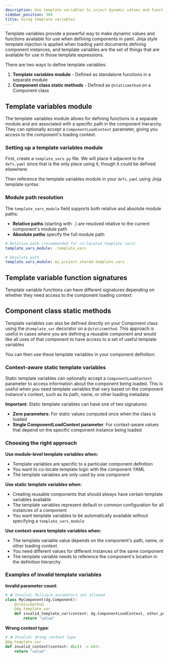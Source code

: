 ```yaml
---
description: Use template variables to inject dynamic values and functions into your component definitions.
sidebar_position: 300
title: Using template variables
---
```


Template variables provide a powerful way to make dynamic values and functions available for use when defining components in yaml. Jinja style template injection is applied when loading yaml documents defining component instances, and template variables are the set of things that are available for use in those template expressions.

There are two ways to define template variables:

1. **Template variables module** - Defined as standalone functions in a separate module
2. **Component class static methods** - Defined as `@staticmethod` on a Component class

## Template variables module

The template variables module allows for defining functions in a separate module and are associated with a specific path in the component hierarchy. They can optionally accept a `ComponentLoadContext` parameter, giving you access to the component's loading context.

### Setting up a template variables module

First, create a `template_vars.py` file. We will place it adjacent to the `defs.yaml` since that is the only place using it, though it could be defined elsewhere:

<CodeExample
  path="docs_snippets/docs_snippets/guides/components/using-template-variables/template_vars.py"
  language="python"
  title="template_vars.py"
/>

Then reference the template variables module in your `defs.yaml` using Jinja template syntax:

<CodeExample
  path="docs_snippets/docs_snippets/guides/components/using-template-variables/defs.yaml"
  language="yaml"
  title="defs.yaml"
/>

### Module path resolution

The `template_vars_module` field supports both relative and absolute module paths:

- **Relative paths** (starting with `.`) are resolved relative to the current component's module path
- **Absolute paths** specify the full module path

```yaml
# Relative path (recommended for co-located template vars)
template_vars_module: .template_vars

# Absolute path
template_vars_module: my_project.shared.template_vars
```

## Template variable function signatures

Template variable functions can have different signatures depending on whether they need access to the component loading context:

<CodeExample
  path="docs_snippets/docs_snippets/guides/components/using-template-variables/template_var_context.py"
  language="python"
  title="template_vars.py"
/>

## Component class static methods

Template variables can also be defined directly on your Component class using the `@template_var` decorator on a `@staticmethod`. This approach is useful in cases where you are defining a reusable component and would like all uses of that component to have access to a set of useful template variables

<CodeExample
  path="docs_snippets/docs_snippets/guides/components/using-template-variables/component.py"
  language="python"
  title="my_project/components.py"
/>

You can then use these template variables in your component definition:

<CodeExample
  path="docs_snippets/docs_snippets/guides/components/using-template-variables/component_defs.yaml"
  language="yaml"
  title="defs.yaml"
/>

### Context-aware static template variables

Static template variables can optionally accept a `ComponentLoadContext` parameter to access information about the component being loaded. This is useful when you need template variables that vary based on the component instance's context, such as its path, name, or other loading metadata:

<CodeExample
  path="docs_snippets/docs_snippets/guides/components/using-template-variables/component_context_aware.py"
  language="python"
  title="my_project/components.py"
/>

<CodeExample
  path="docs_snippets/docs_snippets/guides/components/using-template-variables/component_context_aware_defs.yaml"
  language="yaml"
  title="defs.yaml"
/>

**Important**: Static template variables can have one of two signatures:
- **Zero parameters**: For static values computed once when the class is loaded
- **Single ComponentLoadContext parameter**: For context-aware values that depend on the specific component instance being loaded

### Choosing the right approach

**Use module-level template variables when:**
- Template variables are specific to a particular component definition
- You want to co-locate template logic with the component YAML
- The template variables are only used by one component

**Use static template variables when:**
- Creating reusable components that should always have certain template variables available
- The template variables represent default or common configuration for all instances of a component
- You want template variables to be automatically available without specifying a `template_vars_module`

**Use context-aware template variables when:**
- The template variable value depends on the component's path, name, or other loading context
- You need different values for different instances of the same component
- The template variable needs to reference the component's location in the definition hierarchy

### Examples of invalid template variables

**Invalid parameter count**:
```python
# ❌ Invalid: Multiple parameters not allowed
class MyComponent(dg.Component):
    @staticmethod
    @dg.template_var
    def invalid_template_var(context: dg.ComponentLoadContext, other_param: str):
        return "value"
```

**Wrong context type**:
```python
# ❌ Invalid: Wrong context type
@dg.template_var  
def invalid_context(context: dict) -> str:
    return "value"
```

